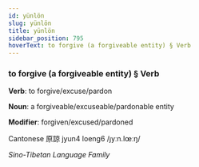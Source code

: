 ```yaml
---
id: yünlön
slug: yünlön
title: yünlön
sidebar_position: 795
hoverText: to forgive (a forgiveable entity) § Verb
---
```


### to forgive (a forgiveable entity) § Verb

**Verb**: to forgive/excuse/pardon

**Noun**: a forgiveable/excuseable/pardonable entity

**Modifier**: forgiven/excused/pardoned

Cantonese 原諒 jyun4 loeng6 /ȷyːn.lœːŋ/

*Sino-Tibetan Language Family*